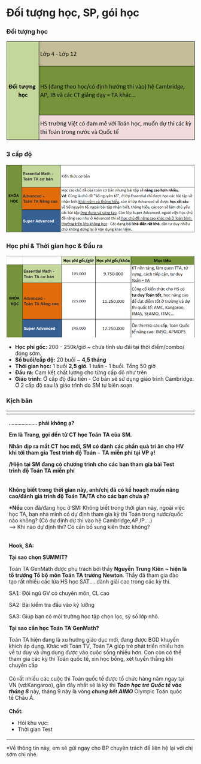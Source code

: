 # Đối tượng học, SP, gói học

### Đối tượng học

![](../../.gitbook/assets/dt%20%283%29.png)

### 3 cấp độ

![](../../.gitbook/assets/kh.png)

### Học phí & Thời gian học & Đầu ra

![](../../.gitbook/assets/kk.png)

* **Học phí gốc:** 200 - 250k/giờ ~ chưa tính ưu đãi tại thời điểm/combo/đóng sớm.
* **Số buổi/cấp độ:** 20 buổi ~ **4,5 tháng**
* **Thời gian học:** 1 buổi **2,5 giờ**. 1 tuần - 1 buổi. Tổng 50 giờ
* **Đầu ra:** Cam kết chất lượng cho từng cấp độ như trên
* **Giáo trình:** Ở cấp độ đầu tiên - Cơ bản sẽ sử dụng giáo trình Cambridge. Ở 2 cấp độ sau là giáo trình do SM tự biên soạn.

### Kịch bản

<table>
  <thead>
    <tr>
      <th style="text-align:left"></th>
      <th style="text-align:left"></th>
    </tr>
  </thead>
  <tbody>
    <tr>
      <td style="text-align:left">
        <p><b>.................... pha&#x309;i kh&#xF4;ng a&#x323;?</b>
        </p>
        <p><b>Em la&#x300; Trang, go&#x323;i &#x111;&#xEA;&#x301;n t&#x1B0;&#x300; CT ho&#x323;c Toa&#x301;n TA cu&#x309;a SM. </b>
        </p>
        <p><b>Nh&#xE2;n di&#x323;p ra m&#x103;&#x301;t CT ho&#x323;c m&#x1A1;&#x301;i, SM co&#x301; da&#x300;nh ca&#x301;c ph&#xE2;&#x300;n qua&#x300; tri &#xE2;n cho HV khi t&#x1A1;&#x301;i tham gia Test tri&#x300;nh &#x111;&#xF4;&#x323; Toa&#x301;n - TA mi&#xEA;&#x303;n phi&#x301; ta&#x323;i VP a&#x323;!</b>
        </p>
        <p><b>/Hi&#xEA;&#x323;n ta&#x323;i SM &#x111;ang co&#x301; ch&#x1B0;&#x1A1;ng tri&#x300;nh cho ca&#x301;c ba&#x323;n tham gia ba&#x300;i Test tri&#x300;nh &#x111;&#xF4;&#x323; Toa&#x301;n TA mi&#xEA;&#x303;n phi&#x301;</b>
        </p>
      </td>
      <td style="text-align:left"></td>
    </tr>
    <tr>
      <td style="text-align:left">
        <p><b>Kh&#xF4;ng bi&#xEA;&#x301;t trong th&#x1A1;&#x300;i gian na&#x300;y, anh/chi&#x323; &#x111;a&#x303; co&#x301; k&#xEA;&#x301; hoa&#x323;ch mu&#xF4;&#x301;n n&#xE2;ng cao/&#x111;a&#x301;nh gia&#x301; tri&#x300;nh &#x111;&#xF4;&#x323; Toa&#x301;n TA/TA cho ca&#x301;c ba&#x323;n ch&#x1B0;a a&#x323;?</b>
        </p>
        <p><b>*N&#xEA;&#x301;u </b>con &#x111;a&#x303;/&#x111;ang ho&#x323;c &#x1A1;&#x309;
          SM: Kh&#xF4;ng bi&#xEA;&#x301;t trong th&#x1A1;&#x300;i gian na&#x300;y,
          ngoa&#x300;i vi&#xEA;&#x323;c ho&#x323;c TA, ba&#x323;n nha&#x300; mi&#x300;nh
          co&#x301; d&#x1B0;&#x323; &#x111;i&#x323;nh tham gia ky&#x300; thi Toa&#x301;n
          trong n&#x1B0;&#x1A1;&#x301;c/qu&#xF4;&#x301;c na&#x300;o kh&#xF4;ng? (Co&#x301;
          d&#x1B0;&#x323; &#x111;i&#x323;nh d&#x1B0;&#x323; thi va&#x300;o h&#xEA;&#x323;
          Cambridge,AP,IP....)
          <br />--&gt; Khi na&#x300;o d&#x1B0;&#x323; &#x111;i&#x323;nh thi? Co&#x301;
          c&#xE2;&#x300;n b&#xF4;&#x309; sung ki&#xEA;&#x301;n th&#x1B0;&#x301;c
          kh&#xF4;ng?</p>
      </td>
      <td style="text-align:left"></td>
    </tr>
    <tr>
      <td style="text-align:left">
        <p><b>Hook, SA:</b>
        </p>
        <p><b>Ta&#x323;i sao cho&#x323;n SUMMIT?</b>
        </p>
        <p>Toa&#x301;n TA GenMath &#x111;&#x1B0;&#x1A1;&#x323;c phu&#x323; tra&#x301;ch
          b&#x1A1;&#x309;i th&#xE2;&#x300;y <b>Nguy&#xEA;&#x303;n Trung Ki&#xEA;n ~ hi&#xEA;&#x323;n la&#x300; t&#xF4;&#x309; tr&#x1B0;&#x1A1;&#x309;ng T&#xF4;&#x309; b&#xF4;&#x323; m&#xF4;n Toa&#x301;n TA tr&#x1B0;&#x1A1;&#x300;ng Newton</b>.
          Th&#xE2;&#x300;y &#x111;a&#x303; tham gia &#x111;a&#x300;o ta&#x323;o r&#xE2;&#x301;t
          nhi&#xEA;&#x300;u ca&#x301;c l&#x1B0;&#x301;a HS ho&#x323;c SAT.... da&#x300;nh
          gia&#x309;i cao trong ca&#x301;c ky&#x300; thi.</p>
        <p>SA1: &#x110;&#xF4;&#x323;i ngu&#x303; GV co&#x301; chuy&#xEA;n m&#xF4;n,
          CL cao</p>
        <p>SA2: Ba&#x300;i ki&#xEA;&#x309;m tra &#x111;&#xE2;&#x300;u va&#x300;o
          ky&#x303; l&#x1B0;&#x1A1;&#x303;ng</p>
        <p>SA3: Giu&#x301;p ba&#x323;n co&#x301; m&#xF4;i tr&#x1B0;&#x1A1;&#x300;ng
          ho&#x323;c t&#xE2;&#x323;p cho&#x323;n lo&#x323;c, sy&#x303; s&#xF4;&#x301;
          l&#x1A1;&#x301;p nho&#x309;.</p>
        <p><b>Ta&#x323;i sao c&#xE2;&#x300;n ho&#x323;c Toa&#x301;n TA GenMath?</b>
        </p>
        <p>Toa&#x301;n TA hi&#xEA;&#x323;n &#x111;ang la&#x300; xu h&#x1B0;&#x1A1;&#x301;ng
          gia&#x301;o du&#x323;c m&#x1A1;&#x301;i, &#x111;ang &#x111;&#x1B0;&#x1A1;&#x323;c
          BGD khuy&#xEA;&#x301;n khi&#x301;ch a&#x301;p du&#x323;ng. Kha&#x301;c
          v&#x1A1;&#x301;i Toa&#x301;n TV, Toa&#x301;n TA giu&#x301;p tre&#x309;
          pha&#x301;t tri&#xEA;&#x309;n nhi&#xEA;&#x300;u h&#x1A1;n v&#xEA;&#x300;
          t&#x1B0; duy va&#x300; &#x1B0;&#x301;ng du&#x323;ng &#x111;&#x1B0;&#x1A1;&#x323;c
          va&#x300;o cu&#xF4;&#x323;c s&#xF4;&#x301;ng nhi&#xEA;&#x300;u h&#x1A1;n.
          Con co&#x300;n co&#x301; th&#xEA;&#x309; tham gia ca&#x301;c ky&#x300;
          thi Toa&#x301;n qu&#xF4;&#x301;c t&#xEA;&#x301;, xin ho&#x323;c b&#xF4;&#x309;ng,
          xe&#x301;t tuy&#xEA;&#x309;n th&#x103;&#x309;ng khi chuy&#xEA;&#x309;n
          c&#xE2;&#x301;p</p>
      </td>
      <td style="text-align:left"></td>
    </tr>
    <tr>
      <td style="text-align:left">Co&#x301; r&#xE2;&#x301;t nhi&#xEA;&#x300;u ca&#x301;c cu&#xF4;&#x323;c
        thi Toa&#x301;n qu&#xF4;&#x301;c t&#xEA;&#x301; &#x111;&#x1B0;&#x1A1;&#x323;c
        t&#xF4;&#x309; ch&#x1B0;&#x301;c ha&#x300;ng n&#x103;m ngay ta&#x323;i
        VN (vd:Kangaroo), g&#xE2;&#x300;n &#x111;&#xE2;y nh&#xE2;&#x301;t se&#x303;
        la&#x300; ky&#x300; thi <em><b>Toa&#x301;n ho&#x323;c tre&#x309; Qu&#xF4;&#x301;c t&#xEA;&#x301; va&#x300;o tha&#x301;ng 8</b></em> na&#x300;y,
        tha&#x301;ng 9 na&#x300;y la&#x300; vo&#x300;ng <em><b>chung k&#xEA;&#x301;t AIMO</b></em> Olympic
        Toa&#x301;n qu&#xF4;c t&#xEA;&#x301; Ch&#xE2;u A&#x301;.</td>
      <td style="text-align:left"></td>
    </tr>
    <tr>
      <td style="text-align:left">
        <p><b>Ch&#xF4;&#x301;t: </b>
        </p>
        <ul>
          <li>Ho&#x309;i khu v&#x1B0;&#x323;c:</li>
          <li>Th&#x1A1;&#x300;i gian Test</li>
        </ul>
      </td>
      <td style="text-align:left"></td>
    </tr>
  </tbody>
</table>

\*Về thông tin này, em sẽ gửi ngay cho BP chuyên trách để liên hệ lại với chị sớm chị nhé.

